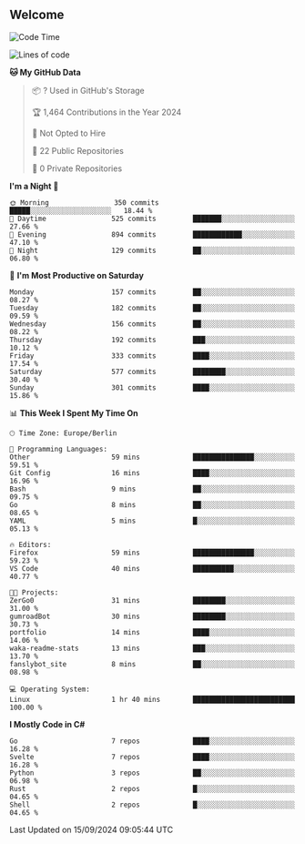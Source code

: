 ## Welcome

<!--START_SECTION:waka-->
![Code Time](http://img.shields.io/badge/Code%20Time-1%20hr%2040%20mins-blue)

![Lines of code](https://img.shields.io/badge/From%20Hello%20World%20I%27ve%20Written-2.4%20million%20lines%20of%20code-blue)

**🐱 My GitHub Data** 

> 📦 ? Used in GitHub's Storage 
 > 
> 🏆 1,464 Contributions in the Year 2024
 > 
> 🚫 Not Opted to Hire
 > 
> 📜 22 Public Repositories 
 > 
> 🔑 0 Private Repositories 
 > 
**I'm a Night 🦉** 

```text
🌞 Morning                350 commits         █████░░░░░░░░░░░░░░░░░░░░   18.44 % 
🌆 Daytime                525 commits         ███████░░░░░░░░░░░░░░░░░░   27.66 % 
🌃 Evening                894 commits         ████████████░░░░░░░░░░░░░   47.10 % 
🌙 Night                  129 commits         ██░░░░░░░░░░░░░░░░░░░░░░░   06.80 % 
```
📅 **I'm Most Productive on Saturday** 

```text
Monday                   157 commits         ██░░░░░░░░░░░░░░░░░░░░░░░   08.27 % 
Tuesday                  182 commits         ██░░░░░░░░░░░░░░░░░░░░░░░   09.59 % 
Wednesday                156 commits         ██░░░░░░░░░░░░░░░░░░░░░░░   08.22 % 
Thursday                 192 commits         ███░░░░░░░░░░░░░░░░░░░░░░   10.12 % 
Friday                   333 commits         ████░░░░░░░░░░░░░░░░░░░░░   17.54 % 
Saturday                 577 commits         ████████░░░░░░░░░░░░░░░░░   30.40 % 
Sunday                   301 commits         ████░░░░░░░░░░░░░░░░░░░░░   15.86 % 
```


📊 **This Week I Spent My Time On** 

```text
🕑︎ Time Zone: Europe/Berlin

💬 Programming Languages: 
Other                    59 mins             ███████████████░░░░░░░░░░   59.51 % 
Git Config               16 mins             ████░░░░░░░░░░░░░░░░░░░░░   16.96 % 
Bash                     9 mins              ██░░░░░░░░░░░░░░░░░░░░░░░   09.75 % 
Go                       8 mins              ██░░░░░░░░░░░░░░░░░░░░░░░   08.65 % 
YAML                     5 mins              █░░░░░░░░░░░░░░░░░░░░░░░░   05.13 % 

🔥 Editors: 
Firefox                  59 mins             ███████████████░░░░░░░░░░   59.23 % 
VS Code                  40 mins             ██████████░░░░░░░░░░░░░░░   40.77 % 

🐱‍💻 Projects: 
ZerGo0                   31 mins             ████████░░░░░░░░░░░░░░░░░   31.00 % 
gumroadBot               30 mins             ████████░░░░░░░░░░░░░░░░░   30.73 % 
portfolio                14 mins             ████░░░░░░░░░░░░░░░░░░░░░   14.06 % 
waka-readme-stats        13 mins             ███░░░░░░░░░░░░░░░░░░░░░░   13.70 % 
fanslybot_site           8 mins              ██░░░░░░░░░░░░░░░░░░░░░░░   08.98 % 

💻 Operating System: 
Linux                    1 hr 40 mins        █████████████████████████   100.00 % 
```

**I Mostly Code in C#** 

```text
Go                       7 repos             ████░░░░░░░░░░░░░░░░░░░░░   16.28 % 
Svelte                   7 repos             ████░░░░░░░░░░░░░░░░░░░░░   16.28 % 
Python                   3 repos             ██░░░░░░░░░░░░░░░░░░░░░░░   06.98 % 
Rust                     2 repos             █░░░░░░░░░░░░░░░░░░░░░░░░   04.65 % 
Shell                    2 repos             █░░░░░░░░░░░░░░░░░░░░░░░░   04.65 % 
```




 Last Updated on 15/09/2024 09:05:44 UTC
<!--END_SECTION:waka-->
